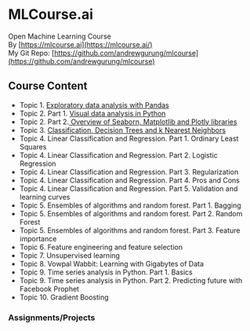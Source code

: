 # MLCourse.ai

Open Machine Learning Course  
By [https://mlcourse.ai](https://mlcourse.ai/)  
My Git Repo: [https://github.com/andrewgurung/mlcourse](https://github.com/andrewgurung/mlcourse)

## Course Content

* Topic 1. [Exploratory data analysis with Pandas](exploratory-data-analysis-with-pandas.md)
* Topic 2. Part 1. [Visual data analysis in Python](visual-data-analysis-in-python.md)
* Topic 2. Part 2.[ Overview of Seaborn, Matplotlib and Plotly libraries](overview-of-seaborn-matplotlib-and-plotly-libraries.md)
* Topic 3. [Classification, Decision Trees and k Nearest Neighbors](classification-decision-trees-and-k-nearest-neighbors.md)
* Topic 4. Linear Classification and Regression. Part 1. Ordinary Least Squares
* Topic 4. Linear Classification and Regression. Part 2. Logistic Regression
* Topic 4. Linear Classification and Regression. Part 3. Regularization
* Topic 4. Linear Classification and Regression. Part 4. Pros and Cons
* Topic 4. Linear Classification and Regression. Part 5. Validation and learning curves
* Topic 5. Ensembles of algorithms and random forest. Part 1. Bagging
* Topic 5. Ensembles of algorithms and random forest. Part 2. Random Forest
* Topic 5. Ensembles of algorithms and random forest. Part 3. Feature importance
* Topic 6. Feature engineering and feature selection
* Topic 7. Unsupervised learning
* Topic 8. Vowpal Wabbit: Learning with Gigabytes of Data
* Topic 9. Time series analysis in Python. Part 1. Basics
* Topic 9. Time series analysis in Python. Part 2. Predicting future with Facebook Prophet
* Topic 10. Gradient Boosting

### Assignments/Projects

